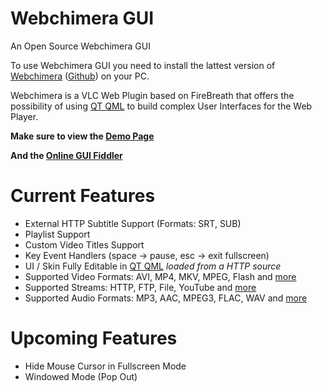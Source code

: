 Webchimera GUI
==============

An Open Source Webchimera GUI

To use Webchimera GUI you need to install the lattest version of <a href="http://sourceforge.net/projects/webchimera/" target="_blank">Webchimera</a> (<a href="https://github.com/RSATom/WebChimera" target="_blank">Github</a>) on your PC.

Webchimera is a VLC Web Plugin based on FireBreath that offers the possibility of using <a href="http://qt-project.org/" target="_blank">QT QML</a> to build complex User Interfaces for the Web Player.

<b>Make sure to view the <a href="http://jaruba.github.io/WebchimeraGUI/" target="_blank">Demo Page</a></b>

<b>And the <a href="http://jaruba.github.io/WebchimeraGUI/editor/?demo=basic" target="_blank">Online GUI Fiddler</a></b>


Current Features
==============
- External HTTP Subtitle Support (Formats: SRT, SUB)
- Playlist Support
- Custom Video Titles Support
- Key Event Handlers (space -> pause, esc -> exit fullscreen)
- UI / Skin Fully Editable in <a href="http://qt-project.org/" target="_blank">QT QML</a> <i>loaded from a HTTP source</i>
- Supported Video Formats: AVI, MP4, MKV, MPEG, Flash and <a href="http://www.videolan.org/vlc/features.php?cat=input" target="_blank">more</a>
- Supported Streams: HTTP, FTP, File, YouTube and <a href="http://www.videolan.org/vlc/features.php?cat=input" target="_blank">more</a>
- Supported Audio Formats: MP3, AAC, MPEG3, FLAC, WAV and <a href="http://www.videolan.org/vlc/features.php?cat=audio" target="_blank">more</a>


Upcoming Features
==============
- Hide Mouse Cursor in Fullscreen Mode
- Windowed Mode (Pop Out)
